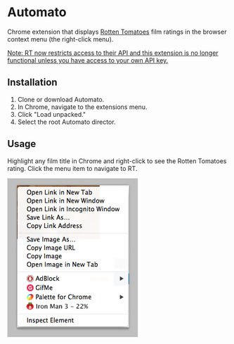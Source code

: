 # Automato

Chrome extension that displays [Rotten Tomatoes](https://www.rottentomatoes.com/) film ratings in the browser context menu (the right-click menu).

<u>Note: RT now restricts access to their API and this extension is no longer functional unless you have access to your own API key.</u>

## Installation
1. Clone or download Automato.
2. In Chrome, navigate to the extensions menu.
3. Click "Load unpacked."
4. Select the root Automato director.

## Usage
Highlight any film title in Chrome and right-click to see the Rotten Tomatoes rating. Click the menu item to navigate to RT.

![automato](demo.png)
